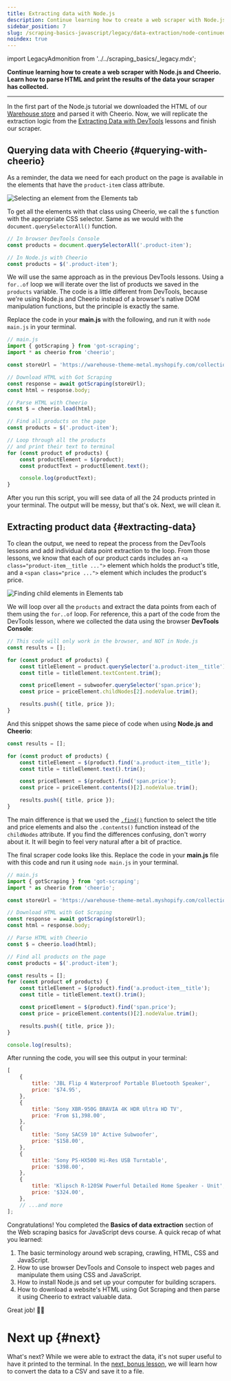 ```yaml
---
title: Extracting data with Node.js
description: Continue learning how to create a web scraper with Node.js and Cheerio. Learn how to parse HTML and print the results of the data your scraper has collected.
sidebar_position: 7
slug: /scraping-basics-javascript/legacy/data-extraction/node-continued
noindex: true
---
```


import LegacyAdmonition from '../../scraping_basics/_legacy.mdx';

**Continue learning how to create a web scraper with Node.js and Cheerio. Learn how to parse HTML and print the results of the data your scraper has collected.**

<LegacyAdmonition />

---

In the first part of the Node.js tutorial we downloaded the HTML of our [Warehouse store](https://warehouse-theme-metal.myshopify.com/collections/sales) and parsed it with Cheerio. Now, we will replicate the extraction logic from the [Extracting Data with DevTools](./using_devtools.md) lessons and finish our scraper.

## Querying data with Cheerio {#querying-with-cheerio}

As a reminder, the data we need for each product on the page is available in the elements that have the `product-item` class attribute.

![Selecting an element from the Elements tab](./images/devtools-collection-class.png)

To get all the elements with that class using Cheerio, we call the `$` function with the appropriate CSS selector. Same as we would with the `document.querySelectorAll()` function.

```js
// In browser DevTools Console
const products = document.querySelectorAll('.product-item');
```

```js
// In Node.js with Cheerio
const products = $('.product-item');
```

We will use the same approach as in the previous DevTools lessons. Using a `for..of` loop we will iterate over the list of products we saved in the `products` variable. The code is a little different from DevTools, because we're using Node.js and Cheerio instead of a browser's native DOM manipulation functions, but the principle is exactly the same.

Replace the code in your **main.js** with the following, and run it with `node main.js` in your terminal.

```js
// main.js
import { gotScraping } from 'got-scraping';
import * as cheerio from 'cheerio';

const storeUrl = 'https://warehouse-theme-metal.myshopify.com/collections/sales';

// Download HTML with Got Scraping
const response = await gotScraping(storeUrl);
const html = response.body;

// Parse HTML with Cheerio
const $ = cheerio.load(html);

// Find all products on the page
const products = $('.product-item');

// Loop through all the products
// and print their text to terminal
for (const product of products) {
    const productElement = $(product);
    const productText = productElement.text();

    console.log(productText);
}
```

After you run this script, you will see data of all the 24 products printed in your terminal. The output will be messy, but that's ok. Next, we will clean it.

## Extracting product data {#extracting-data}

To clean the output, we need to repeat the process from the DevTools lessons and add individual data point extraction to the loop. From those lessons, we know that each of our product cards includes an `<a class="product-item__title ...">` element which holds the product's title, and a `<span class="price ...">` element which includes the product's price.

![Finding child elements in Elements tab](./images/devtools-find-child-elements.png)

We will loop over all the `products` and extract the data points from each of them using the `for..of` loop. For reference, this a part of the code from the DevTools lesson, where we collected the data using the browser **DevTools Console**:

```js
// This code will only work in the browser, and NOT in Node.js
const results = [];

for (const product of products) {
    const titleElement = product.querySelector('a.product-item__title');
    const title = titleElement.textContent.trim();

    const priceElement = subwoofer.querySelector('span.price');
    const price = priceElement.childNodes[2].nodeValue.trim();

    results.push({ title, price });
}
```

And this snippet shows the same piece of code when using **Node.js and Cheerio**:

```js
const results = [];

for (const product of products) {
    const titleElement = $(product).find('a.product-item__title');
    const title = titleElement.text().trim();

    const priceElement = $(product).find('span.price');
    const price = priceElement.contents()[2].nodeValue.trim();

    results.push({ title, price });
}
```

The main difference is that we used the [`.find()`](https://cheerio.js.org/classes/Cheerio.html#find) function to select the title and price elements and also the `.contents()` function instead of the `childNodes` attribute. If you find the differences confusing, don't worry about it. It will begin to feel very natural after a bit of practice.

The final scraper code looks like this. Replace the code in your **main.js** file with this code and run it using `node main.js` in your terminal.

```js
// main.js
import { gotScraping } from 'got-scraping';
import * as cheerio from 'cheerio';

const storeUrl = 'https://warehouse-theme-metal.myshopify.com/collections/sales';

// Download HTML with Got Scraping
const response = await gotScraping(storeUrl);
const html = response.body;

// Parse HTML with Cheerio
const $ = cheerio.load(html);

// Find all products on the page
const products = $('.product-item');

const results = [];
for (const product of products) {
    const titleElement = $(product).find('a.product-item__title');
    const title = titleElement.text().trim();

    const priceElement = $(product).find('span.price');
    const price = priceElement.contents()[2].nodeValue.trim();

    results.push({ title, price });
}

console.log(results);
```

After running the code, you will see this output in your terminal:

```js
[
    {
        title: 'JBL Flip 4 Waterproof Portable Bluetooth Speaker',
        price: '$74.95',
    },
    {
        title: 'Sony XBR-950G BRAVIA 4K HDR Ultra HD TV',
        price: 'From $1,398.00',
    },
    {
        title: 'Sony SACS9 10" Active Subwoofer',
        price: '$158.00',
    },
    {
        title: 'Sony PS-HX500 Hi-Res USB Turntable',
        price: '$398.00',
    },
    {
        title: 'Klipsch R-120SW Powerful Detailed Home Speaker - Unit',
        price: '$324.00',
    },
    // ...and more
];
```

Congratulations! You completed the **Basics of data extraction** section of the Web scraping basics for JavaScript devs course. A quick recap of what you learned:

1. The basic terminology around web scraping, crawling, HTML, CSS and JavaScript.
2. How to use browser DevTools and Console to inspect web pages and manipulate them using CSS and JavaScript.
3. How to install Node.js and set up your computer for building scrapers.
4. How to download a website's HTML using Got Scraping and then parse it using Cheerio to extract valuable data.

Great job! 👏🎉

# Next up {#next}

What's next? While we were able to extract the data, it's not super useful to have it printed to the terminal. In the [next, bonus lesson](./save_to_csv.md), we will learn how to convert the data to a CSV and save it to a file.
